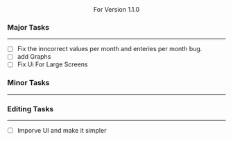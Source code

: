<center>For Version 1.1.0</center>

### Major Tasks
---
- [ ] Fix the inncorrect values per month and enteries per month bug.
- [ ] add Graphs
- [ ] Fix Ui For Large Screens

### Minor Tasks
---


### Editing Tasks
---
- [ ] Imporve UI and make it simpler 
